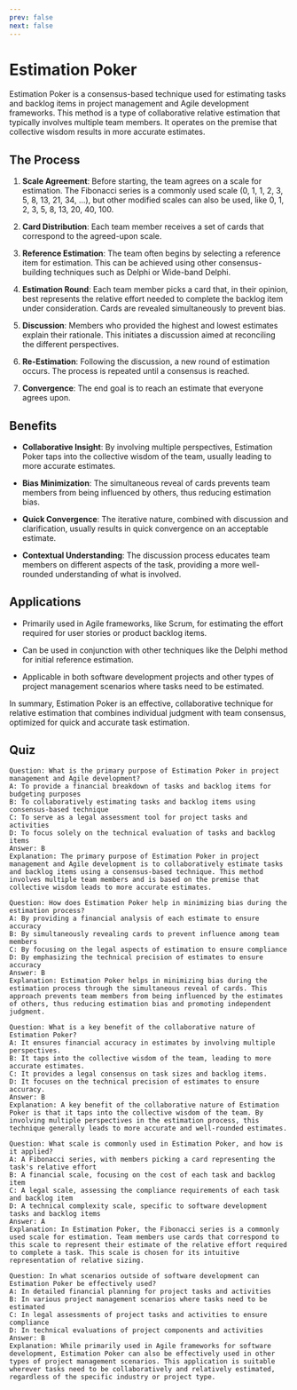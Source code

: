 ```yaml
---
prev: false
next: false
---
```


# Estimation Poker

Estimation Poker is a consensus-based technique used for estimating tasks and backlog items in project management and Agile development frameworks. This method is a type of collaborative relative estimation that typically involves multiple team members. It operates on the premise that collective wisdom results in more accurate estimates.

## The Process

1. **Scale Agreement**: Before starting, the team agrees on a scale for estimation. The Fibonacci series is a commonly used scale (0, 1, 1, 2, 3, 5, 8, 13, 21, 34, ...), but other modified scales can also be used, like 0, 1, 2, 3, 5, 8, 13, 20, 40, 100.

2. **Card Distribution**: Each team member receives a set of cards that correspond to the agreed-upon scale.

3. **Reference Estimation**: The team often begins by selecting a reference item for estimation. This can be achieved using other consensus-building techniques such as Delphi or Wide-band Delphi.

4. **Estimation Round**: Each team member picks a card that, in their opinion, best represents the relative effort needed to complete the backlog item under consideration. Cards are revealed simultaneously to prevent bias.

5. **Discussion**: Members who provided the highest and lowest estimates explain their rationale. This initiates a discussion aimed at reconciling the different perspectives.

6. **Re-Estimation**: Following the discussion, a new round of estimation occurs. The process is repeated until a consensus is reached.

7. **Convergence**: The end goal is to reach an estimate that everyone agrees upon.

## Benefits

- **Collaborative Insight**: By involving multiple perspectives, Estimation Poker taps into the collective wisdom of the team, usually leading to more accurate estimates.

- **Bias Minimization**: The simultaneous reveal of cards prevents team members from being influenced by others, thus reducing estimation bias.

- **Quick Convergence**: The iterative nature, combined with discussion and clarification, usually results in quick convergence on an acceptable estimate.

- **Contextual Understanding**: The discussion process educates team members on different aspects of the task, providing a more well-rounded understanding of what is involved.

## Applications

- Primarily used in Agile frameworks, like Scrum, for estimating the effort required for user stories or product backlog items.

- Can be used in conjunction with other techniques like the Delphi method for initial reference estimation.

- Applicable in both software development projects and other types of project management scenarios where tasks need to be estimated.

In summary, Estimation Poker is an effective, collaborative technique for relative estimation that combines individual judgment with team consensus, optimized for quick and accurate task estimation.

## Quiz

```quiz
Question: What is the primary purpose of Estimation Poker in project management and Agile development?
A: To provide a financial breakdown of tasks and backlog items for budgeting purposes
B: To collaboratively estimating tasks and backlog items using consensus-based technique
C: To serve as a legal assessment tool for project tasks and activities
D: To focus solely on the technical evaluation of tasks and backlog items
Answer: B
Explanation: The primary purpose of Estimation Poker in project management and Agile development is to collaboratively estimate tasks and backlog items using a consensus-based technique. This method involves multiple team members and is based on the premise that collective wisdom leads to more accurate estimates.

Question: How does Estimation Poker help in minimizing bias during the estimation process?
A: By providing a financial analysis of each estimate to ensure accuracy
B: By simultaneously revealing cards to prevent influence among team members
C: By focusing on the legal aspects of estimation to ensure compliance
D: By emphasizing the technical precision of estimates to ensure accuracy
Answer: B
Explanation: Estimation Poker helps in minimizing bias during the estimation process through the simultaneous reveal of cards. This approach prevents team members from being influenced by the estimates of others, thus reducing estimation bias and promoting independent judgment.

Question: What is a key benefit of the collaborative nature of Estimation Poker?
A: It ensures financial accuracy in estimates by involving multiple perspectives.
B: It taps into the collective wisdom of the team, leading to more accurate estimates.
C: It provides a legal consensus on task sizes and backlog items.
D: It focuses on the technical precision of estimates to ensure accuracy.
Answer: B
Explanation: A key benefit of the collaborative nature of Estimation Poker is that it taps into the collective wisdom of the team. By involving multiple perspectives in the estimation process, this technique generally leads to more accurate and well-rounded estimates.

Question: What scale is commonly used in Estimation Poker, and how is it applied?
A: A Fibonacci series, with members picking a card representing the task's relative effort
B: A financial scale, focusing on the cost of each task and backlog item
C: A legal scale, assessing the compliance requirements of each task and backlog item
D: A technical complexity scale, specific to software development tasks and backlog items
Answer: A
Explanation: In Estimation Poker, the Fibonacci series is a commonly used scale for estimation. Team members use cards that correspond to this scale to represent their estimate of the relative effort required to complete a task. This scale is chosen for its intuitive representation of relative sizing.

Question: In what scenarios outside of software development can Estimation Poker be effectively used?
A: In detailed financial planning for project tasks and activities
B: In various project management scenarios where tasks need to be estimated
C: In legal assessments of project tasks and activities to ensure compliance
D: In technical evaluations of project components and activities
Answer: B
Explanation: While primarily used in Agile frameworks for software development, Estimation Poker can also be effectively used in other types of project management scenarios. This application is suitable wherever tasks need to be collaboratively and relatively estimated, regardless of the specific industry or project type.
```

